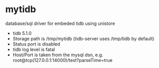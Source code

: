 # mytidb
database/sql driver for embeded tidb using unistore

* tidb 5.1.0
* Storage path is /tmp/mytidb (tidb-server uses /tmp/tidb by default)
* Status port is disabled
* tidb log level is fatal
* Host/Port is taken from the mysql dsn, e.g. root@tcp(127.0.0.1:14000)/test?parseTime=true
